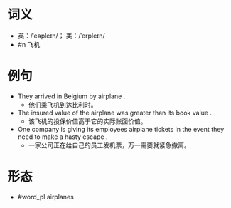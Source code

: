 # 词义
- 英：/ˈeəpleɪn/； 美：/ˈerpleɪn/
- #n 飞机
# 例句
- They arrived in Belgium by airplane .
	- 他们乘飞机到达比利时。
- The insured value of the airplane was greater than its book value .
	- 该飞机的投保价值高于它的实际账面价值。
- One company is giving its employees airplane tickets in the event they need to make a hasty escape .
	- 一家公司正在给自己的员工发机票，万一需要就紧急撤离。
# 形态
- #word_pl airplanes
